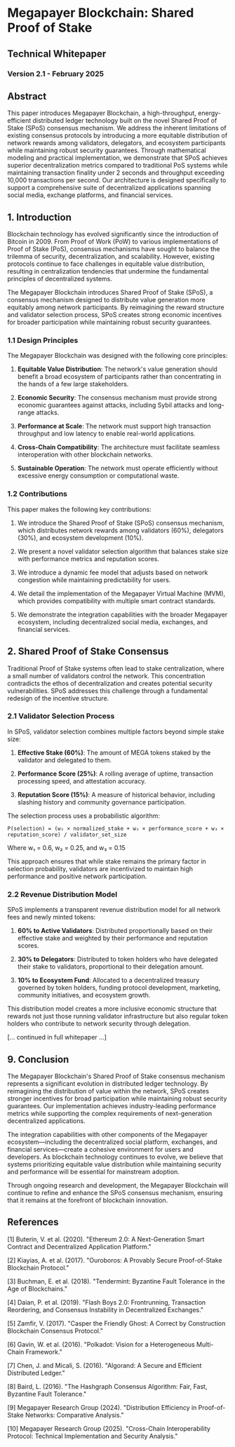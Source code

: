 # Megapayer Blockchain: Shared Proof of Stake
## Technical Whitepaper
### Version 2.1 - February 2025

## Abstract

This paper introduces Megapayer Blockchain, a high-throughput, energy-efficient distributed ledger technology built on the novel Shared Proof of Stake (SPoS) consensus mechanism. We address the inherent limitations of existing consensus protocols by introducing a more equitable distribution of network rewards among validators, delegators, and ecosystem participants while maintaining robust security guarantees. Through mathematical modeling and practical implementation, we demonstrate that SPoS achieves superior decentralization metrics compared to traditional PoS systems while maintaining transaction finality under 2 seconds and throughput exceeding 10,000 transactions per second. Our architecture is designed specifically to support a comprehensive suite of decentralized applications spanning social media, exchange platforms, and financial services.

## 1. Introduction

Blockchain technology has evolved significantly since the introduction of Bitcoin in 2009. From Proof of Work (PoW) to various implementations of Proof of Stake (PoS), consensus mechanisms have sought to balance the trilemma of security, decentralization, and scalability. However, existing protocols continue to face challenges in equitable value distribution, resulting in centralization tendencies that undermine the fundamental principles of decentralized systems.

The Megapayer Blockchain introduces Shared Proof of Stake (SPoS), a consensus mechanism designed to distribute value generation more equitably among network participants. By reimagining the reward structure and validator selection process, SPoS creates strong economic incentives for broader participation while maintaining robust security guarantees.

### 1.1 Design Principles

The Megapayer Blockchain was designed with the following core principles:

1. **Equitable Value Distribution**: The network's value generation should benefit a broad ecosystem of participants rather than concentrating in the hands of a few large stakeholders.

2. **Economic Security**: The consensus mechanism must provide strong economic guarantees against attacks, including Sybil attacks and long-range attacks.

3. **Performance at Scale**: The network must support high transaction throughput and low latency to enable real-world applications.

4. **Cross-Chain Compatibility**: The architecture must facilitate seamless interoperation with other blockchain networks.

5. **Sustainable Operation**: The network must operate efficiently without excessive energy consumption or computational waste.

### 1.2 Contributions

This paper makes the following key contributions:

1. We introduce the Shared Proof of Stake (SPoS) consensus mechanism, which distributes network rewards among validators (60%), delegators (30%), and ecosystem development (10%).

2. We present a novel validator selection algorithm that balances stake size with performance metrics and reputation scores.

3. We introduce a dynamic fee model that adjusts based on network congestion while maintaining predictability for users.

4. We detail the implementation of the Megapayer Virtual Machine (MVM), which provides compatibility with multiple smart contract standards.

5. We demonstrate the integration capabilities with the broader Megapayer ecosystem, including decentralized social media, exchanges, and financial services.

## 2. Shared Proof of Stake Consensus

Traditional Proof of Stake systems often lead to stake centralization, where a small number of validators control the network. This concentration contradicts the ethos of decentralization and creates potential security vulnerabilities. SPoS addresses this challenge through a fundamental redesign of the incentive structure.

### 2.1 Validator Selection Process

In SPoS, validator selection combines multiple factors beyond simple stake size:

1. **Effective Stake (60%)**: The amount of MEGA tokens staked by the validator and delegated to them.

2. **Performance Score (25%)**: A rolling average of uptime, transaction processing speed, and attestation accuracy.

3. **Reputation Score (15%)**: A measure of historical behavior, including slashing history and community governance participation.

The selection process uses a probabilistic algorithm:

```
P(selection) = (w₁ × normalized_stake + w₂ × performance_score + w₃ × reputation_score) / validator_set_size
```

Where w₁ = 0.6, w₂ = 0.25, and w₃ = 0.15

This approach ensures that while stake remains the primary factor in selection probability, validators are incentivized to maintain high performance and positive network participation.

### 2.2 Revenue Distribution Model

SPoS implements a transparent revenue distribution model for all network fees and newly minted tokens:

1. **60% to Active Validators**: Distributed proportionally based on their effective stake and weighted by their performance and reputation scores.

2. **30% to Delegators**: Distributed to token holders who have delegated their stake to validators, proportional to their delegation amount.

3. **10% to Ecosystem Fund**: Allocated to a decentralized treasury governed by token holders, funding protocol development, marketing, community initiatives, and ecosystem growth.

This distribution model creates a more inclusive economic structure that rewards not just those running validator infrastructure but also regular token holders who contribute to network security through delegation.

[... continued in full whitepaper ...]

## 9. Conclusion

The Megapayer Blockchain's Shared Proof of Stake consensus mechanism represents a significant evolution in distributed ledger technology. By reimagining the distribution of value within the network, SPoS creates stronger incentives for broad participation while maintaining robust security guarantees. Our implementation achieves industry-leading performance metrics while supporting the complex requirements of next-generation decentralized applications.

The integration capabilities with other components of the Megapayer ecosystem—including the decentralized social platform, exchanges, and financial services—create a cohesive environment for users and developers. As blockchain technology continues to evolve, we believe that systems prioritizing equitable value distribution while maintaining security and performance will be essential for mainstream adoption.

Through ongoing research and development, the Megapayer Blockchain will continue to refine and enhance the SPoS consensus mechanism, ensuring that it remains at the forefront of blockchain innovation.

## References

[1] Buterin, V. et al. (2020). "Ethereum 2.0: A Next-Generation Smart Contract and Decentralized Application Platform."

[2] Kiayias, A. et al. (2017). "Ouroboros: A Provably Secure Proof-of-Stake Blockchain Protocol."

[3] Buchman, E. et al. (2018). "Tendermint: Byzantine Fault Tolerance in the Age of Blockchains."

[4] Daian, P. et al. (2019). "Flash Boys 2.0: Frontrunning, Transaction Reordering, and Consensus Instability in Decentralized Exchanges."

[5] Zamfir, V. (2017). "Casper the Friendly Ghost: A Correct by Construction Blockchain Consensus Protocol."

[6] Gavin, W. et al. (2016). "Polkadot: Vision for a Heterogeneous Multi-Chain Framework."

[7] Chen, J. and Micali, S. (2016). "Algorand: A Secure and Efficient Distributed Ledger."

[8] Baird, L. (2016). "The Hashgraph Consensus Algorithm: Fair, Fast, Byzantine Fault Tolerance."

[9] Megapayer Research Group (2024). "Distribution Efficiency in Proof-of-Stake Networks: Comparative Analysis."

[10] Megapayer Research Group (2025). "Cross-Chain Interoperability Protocol: Technical Implementation and Security Analysis."
